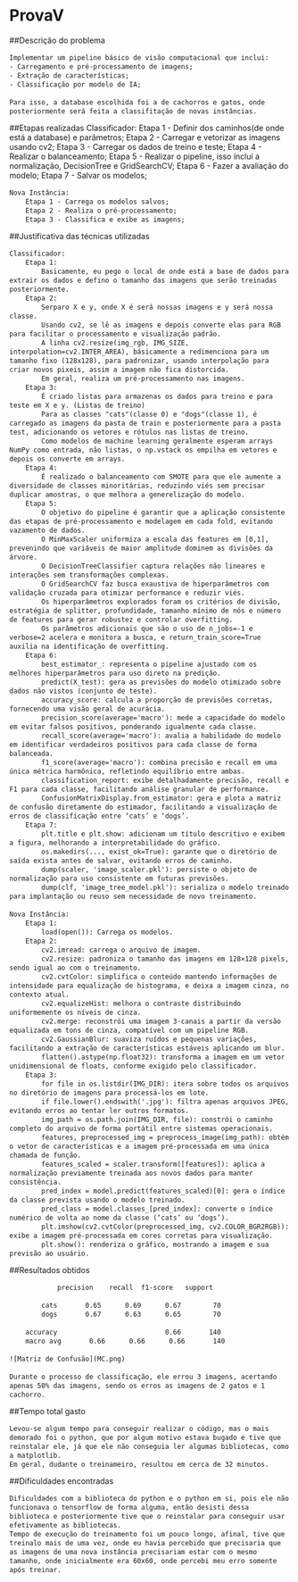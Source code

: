 # ProvaV

##Descrição do problema

    Implementar um pipeline básico de visão computacional que inclui:
    - Carregamento e pré-processamento de imagens;
    - Extração de características;
    - Classificação por modelo de IA;

    Para isso, a database escolhida foi a de cachorros e gatos, onde posteriormente será feita a classifitação de novas instâncias.

##Etapas realizadas
    Classificador:
        Etapa 1 - Definir dos caminhos(de onde está a database) e parâmetros;
        Etapa 2 - Carregar e vetorizar as imagens usando cv2;
        Etapa 3 - Carregar os dados de treino e teste;
        Etapa 4 - Realizar o balanceamento;
        Etapa 5 - Realizar o pipeline, isso incluí a normalização, DecisionTree e GridSearchCV;
        Etapa 6 - Fazer a avaliação do modelo;
        Etapa 7 - Salvar os modelos;

    Nova Instância:
        Etapa 1 - Carrega os modelos salvos;
        Etapa 2 - Realiza o pré-processamento;
        Etapa 3 - Classifica e exibe as imagens;


##Justificativa das técnicas utilizadas

    Classificador:
        Etapa 1:
            Basicamente, eu pego o local de onde está a base de dados para extrair os dados e defino o tamanho das imagens que serão treinadas posteriormente.
        Etapa 2:
            Serparo X e y, onde X é será nossas imagens e y será nossa classe.
            Usando cv2, se lê as imagens e depois converte elas para RGB para facilitar o processamento e visualização padrão.
            A linha cv2.resize(img_rgb, IMG_SIZE, interpolation=cv2.INTER_AREA), básicamente a redimenciona para um tamanho fixo (128x128), para padronizar, usando interpolação para criar novos pixeis, assim a imagem não fica distorcida.
            Em geral, realiza um pré-processamento nas imagens.
        Etapa 3: 
            É criado listas para armazenas os dados para treino e para teste em X e y. (Listas de treino)
            Para as classes "cats"(classe 0) e "dogs"(classe 1), é carregado as imagens da pasta de train e posteriormente para a pasta test, adicionando os vetores e rótulos nas listas de treino.
            Como modelos de machine learning geralmente esperam arrays NumPy como entrada, não listas, o np.vstack os empilha em vetores e depois os converte em arrays.
        Etapa 4: 
            É realizado o balanceamento com SMOTE para que ele aumente a diversidade de classes minoritárias, reduzindo viés sem precisar duplicar amostras, o que melhora a generelização do modelo.
        Etapa 5:
            O objetivo do pipeline é garantir que a aplicação consistente das etapas de pré-processamento e modelagem em cada fold, evitando vazamento de dados.
            O MinMaxScaler uniformiza a escala das features em [0,1], prevenindo que variáveis de maior amplitude dominem as divisões da árvore.
            O DecisionTreeClassifier captura relações não lineares e interações sem transformações complexas.
            O GridSearchCV faz busca exaustiva de hiperparâmetros com validação cruzada para otimizar performance e reduzir viés.
            Os hiperparâmetros explorados foram os critérios de divisão, estratégia de splitter, profundidade, tamanho mínimo de nós e número de features para gerar robustez e controlar overfitting.
            Os parâmetros adicionais que são o uso de n_jobs=-1 e verbose=2 acelera e monitora a busca, e return_train_score=True auxilia na identificação de overfitting.
        Etapa 6:
            best_estimator_: representa o pipeline ajustado com os melhores hiperparâmetros para uso direto na predição.
            predict(X_test): gera as previsões do modelo otimizado sobre dados não vistos (conjunto de teste).
            accuracy_score: calcula a proporção de previsões corretas, fornecendo uma visão geral de acurácia.
            precision_score(average='macro'): mede a capacidade do modelo em evitar falsos positivos, ponderando igualmente cada classe.
            recall_score(average='macro'): avalia a habilidade do modelo em identificar verdadeiros positivos para cada classe de forma balanceada.
            f1_score(average='macro'): combina precisão e recall em uma única métrica harmônica, refletindo equilíbrio entre ambas.
            classification_report: exibe detalhadamente precisão, recall e F1 para cada classe, facilitando análise granular de performance.
            ConfusionMatrixDisplay.from_estimator: gera e plota a matriz de confusão diretamente do estimador, facilitando a visualização de erros de classificação entre ‘cats’ e ‘dogs’.
        Etapa 7:
            plt.title e plt.show: adicionam um título descritivo e exibem a figura, melhorando a interpretabilidade do gráfico.
            os.makedirs(..., exist_ok=True): garante que o diretório de saída exista antes de salvar, evitando erros de caminho.
            dump(scaler, 'image_scaler.pkl'): persiste o objeto de normalização para uso consistente em futuras previsões.
            dump(clf, 'image_tree_model.pkl'): serializa o modelo treinado para implantação ou reuso sem necessidade de novo treinamento.

    Nova Instância:
        Etapa 1:
            load(open()): Carrega os modelos.
        Etapa 2:
            cv2.imread: carrega o arquivo de imagem.
            cv2.resize: padroniza o tamanho das imagens em 128×128 pixels, sendo igual ao com o treinamento.
            cv2.cvtColor: simplifica o conteúdo mantendo informações de intensidade para equalização de histograma, e deixa a imagem cinza, no contexto atual.
            cv2.equalizeHist: melhora o contraste distribuindo uniformemente os níveis de cinza.
            cv2.merge: reconstrói uma imagem 3-canais a partir da versão equalizada em tons de cinza, compatível com um pipeline RGB.
            cv2.GaussianBlur: suaviza ruídos e pequenas variações, facilitando a extração de características estáveis aplicando um blur.
            flatten().astype(np.float32): transforma a imagem em um vetor unidimensional de floats, conforme exigido pelo classificador.
        Etapa 3:
            for file in os.listdir(IMG_DIR): itera sobre todos os arquivos no diretório de imagens para processá-los em lote.
            if file.lower().endswith('.jpg'): filtra apenas arquivos JPEG, evitando erros ao tentar ler outros formatos.
            img_path = os.path.join(IMG_DIR, file): constrói o caminho completo do arquivo de forma portátil entre sistemas operacionais.
            features, preprocessed_img = preprocess_image(img_path): obtém o vetor de características e a imagem pré-processada em uma única chamada de função.
            features_scaled = scaler.transform([features]): aplica a normalização previamente treinada aos novos dados para manter consistência.
            pred_index = model.predict(features_scaled)[0]: gera o índice da classe prevista usando o modelo treinado.
            pred_class = model.classes_[pred_index]: converte o índice numérico de volta ao nome da classe (‘cats’ ou ‘dogs’).
            plt.imshow(cv2.cvtColor(preprocessed_img, cv2.COLOR_BGR2RGB)): exibe a imagem pré-processada em cores corretas para visualização.
            plt.show(): renderiza o gráfico, mostrando a imagem e sua previsão ao usuário.
    
##Resultados obtidos

                precision    recall  f1-score   support

            cats       0.65      0.69      0.67        70
            dogs       0.67      0.63      0.65        70

        accuracy                           0.66       140
        macro avg       0.66      0.66      0.66       140

    ![Matriz de Confusão](MC.png)

    Durante o processo de classificação, ele errou 3 imagens, acertando apenas 50% das imagens, sendo os erros as imagens de 2 gatos e 1 cachorro. 


##Tempo total gasto

    Levou-se algum tempo para conseguir realizar o código, mas o mais demorado foi o python, que por algum motivo estava bugado e tive que reinstalar ele, já que ele não conseguia ler algumas bibliotecas, como a matplotlib.
    Em geral, dudante o treinameiro, resultou em cerca de 32 minutos.

##Dificuldades encontradas

    Dificuldades com a biblioteca do python e o python em si, pois ele não funcionava o tensorflow de forma alguma, então desisti dessa biblioteca e posteriormente tive que o reinstalar para conseguir usar efetivamente as bibliotecas.
    Tempo de execução do treinamento foi um pouco longo, afinal, tive que treinalo mais de uma vez, onde eu havia percebido que precisaria que as imagens de uma nova instância precisariam estar com o mesmo tamanho, onde inicialmente era 60x60, onde percebi meu erro somente após treinar.

